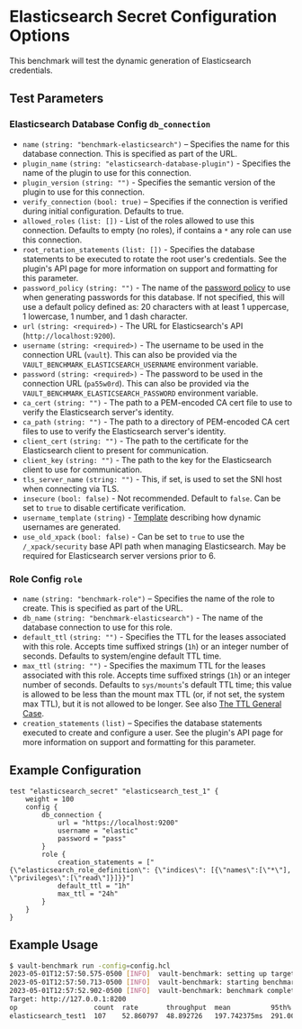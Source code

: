 # Elasticsearch Secret Configuration Options

This benchmark will test the dynamic generation of Elasticsearch credentials.

## Test Parameters

### Elasticsearch Database Config `db_connection`

- `name` `(string: "benchmark-elasticsearch")` – Specifies the name for this database connection. This is specified as part of the URL.
- `plugin_name` `(string: "elasticsearch-database-plugin")` - Specifies the name of the plugin to use for this connection.
- `plugin_version` `(string: "")` - Specifies the semantic version of the plugin to use for this connection.
- `verify_connection` `(bool: true)` – Specifies if the connection is verified during initial configuration. Defaults to true.
- `allowed_roles` `(list: [])` - List of the roles allowed to use this connection. Defaults to empty (no roles), if contains a `*` any role can use this connection.
- `root_rotation_statements` `(list: [])` - Specifies the database statements to be
  executed to rotate the root user's credentials. See the plugin's API page for more
  information on support and formatting for this parameter.
- `password_policy` `(string: "")` - The name of the
  [password policy](https://developer.hashicorp.com/vault/docs/concepts/password-policies) to use when generating passwords
  for this database. If not specified, this will use a default policy defined as:
  20 characters with at least 1 uppercase, 1 lowercase, 1 number, and 1 dash character.
- `url` `(string: <required>)` - The URL for Elasticsearch's API (`http://localhost:9200`).
- `username` `(string: <required>)` - The username to be used in the connection URL (`vault`). This can also be provided via the `VAULT_BENCHMARK_ELASTICSEARCH_USERNAME` environment variable.
- `password` `(string: <required>)` - The password to be used in the connection URL (`pa55w0rd`). This can also be provided via the `VAULT_BENCHMARK_ELASTICSEARCH_PASSWORD` environment variable.
- `ca_cert` `(string: "")` - The path to a PEM-encoded CA cert file to use to verify the Elasticsearch server's identity.
- `ca_path` `(string: "")` - The path to a directory of PEM-encoded CA cert files to use to verify the Elasticsearch server's identity.
- `client_cert` `(string: "")` - The path to the certificate for the Elasticsearch client to present for communication.
- `client_key` `(string: "")` - The path to the key for the Elasticsearch client to use for communication.
- `tls_server_name` `(string: "")` - This, if set, is used to set the SNI host when connecting via TLS.
- `insecure` `(bool: false)` - Not recommended. Default to `false`. Can be set to `true` to disable certificate verification.
- `username_template` `(string)` - [Template](https://developer.hashicorp.com/vault/docs/concepts/username-templating) describing how dynamic usernames are generated.
- `use_old_xpack` `(bool: false)` - Can be set to `true` to use the `/_xpack/security` base API path when managing Elasticsearch. May be required for Elasticsearch server versions prior to 6.

### Role Config `role`

- `name` `(string: "benchmark-role")` – Specifies the name of the role to create. This is specified as part of the URL.
- `db_name` `(string: "benchmark-elasticsearch")` - The name of the database connection to use for this role.
- `default_ttl` `(string: "")` - Specifies the TTL for the leases associated with this role. Accepts time suffixed strings (`1h`) or an integer number of seconds. Defaults to system/engine default TTL time.
- `max_ttl` `(string: "")` - Specifies the maximum TTL for the leases associated with this role. Accepts time suffixed strings (`1h`) or an integer number of seconds. Defaults to `sys/mounts`'s default TTL time; this value is allowed to be less than the mount max TTL (or, if not set, the system max TTL), but it is not allowed to be longer. See also [The TTL General Case](https://developer.hashicorp.com/vault/docs/concepts/tokens#the-general-case).
- `creation_statements` `(list)` – Specifies the database
  statements executed to create and configure a user. See the plugin's API page
  for more information on support and formatting for this parameter.

## Example Configuration

```hcl
test "elasticsearch_secret" "elasticsearch_test_1" {
    weight = 100
    config {
        db_connection {
            url = "https://localhost:9200"
            username = "elastic"
            password = "pass"
        }
        role {
            creation_statements = ["{\"elasticsearch_role_definition\": {\"indices\": [{\"names\":[\"*\"], \"privileges\":[\"read\"]}]}}"]
            default_ttl = "1h"
            max_ttl = "24h"
        }
    }
}
```

## Example Usage

```bash
$ vault-benchmark run -config=config.hcl
2023-05-01T12:57:50.575-0500 [INFO]  vault-benchmark: setting up targets
2023-05-01T12:57:50.713-0500 [INFO]  vault-benchmark: starting benchmarks: duration=2s
2023-05-01T12:57:52.902-0500 [INFO]  vault-benchmark: benchmark complete
Target: http://127.0.0.1:8200
op                   count  rate       throughput  mean          95th%        99th%         successRatio
elasticsearch_test1  107    52.860797  48.892726   197.742375ms  291.00526ms  382.716563ms  100.00%
```
